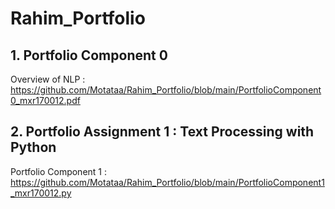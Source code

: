 # Rahim_Portfolio

## 1. Portfolio Component 0
Overview of NLP : https://github.com/Motataa/Rahim_Portfolio/blob/main/PortfolioComponent0_mxr170012.pdf

## 2. Portfolio Assignment 1 : Text Processing with Python
Portfolio Component 1 : https://github.com/Motataa/Rahim_Portfolio/blob/main/PortfolioComponent1_mxr170012.py
